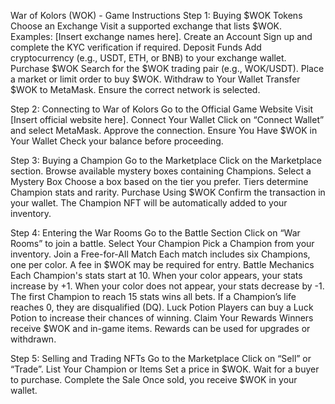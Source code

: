 War of Kolors (WOK) - Game Instructions
Step 1: Buying $WOK Tokens
Choose an Exchange
Visit a supported exchange that lists $WOK.
Examples: [Insert exchange names here].
Create an Account
Sign up and complete the KYC verification if required.
Deposit Funds
Add cryptocurrency (e.g., USDT, ETH, or BNB) to your exchange wallet.
Purchase $WOK
Search for the $WOK trading pair (e.g., WOK/USDT).
Place a market or limit order to buy $WOK.
Withdraw to Your Wallet
Transfer $WOK to MetaMask.
Ensure the correct network is selected.

Step 2: Connecting to War of Kolors
Go to the Official Game Website
Visit [Insert official website here].
Connect Your Wallet
Click on “Connect Wallet” and select MetaMask.
Approve the connection.
Ensure You Have $WOK in Your Wallet
Check your balance before proceeding.

Step 3: Buying a Champion
Go to the Marketplace
Click on the Marketplace section.
Browse available mystery boxes containing Champions.
Select a Mystery Box
Choose a box based on the tier you prefer.
Tiers determine Champion stats and rarity.
Purchase Using $WOK
Confirm the transaction in your wallet.
The Champion NFT will be automatically added to your inventory.

Step 4: Entering the War Rooms
Go to the Battle Section
Click on “War Rooms” to join a battle.
Select Your Champion
Pick a Champion from your inventory.
Join a Free-for-All Match
Each match includes six Champions, one per color.
A fee in $WOK may be required for entry.
Battle Mechanics
Each Champion's stats start at 10.
When your color appears, your stats increase by +1.
When your color does not appear, your stats decrease by -1.
The first Champion to reach 15 stats wins all bets.
If a Champion’s life reaches 0, they are disqualified (DQ).
Luck Potion
Players can buy a Luck Potion to increase their chances of winning.
Claim Your Rewards
Winners receive $WOK and in-game items.
Rewards can be used for upgrades or withdrawn.

Step 5: Selling and Trading NFTs
Go to the Marketplace
Click on “Sell” or “Trade”.
List Your Champion or Items
Set a price in $WOK.
Wait for a buyer to purchase.
Complete the Sale
Once sold, you receive $WOK in your wallet.
